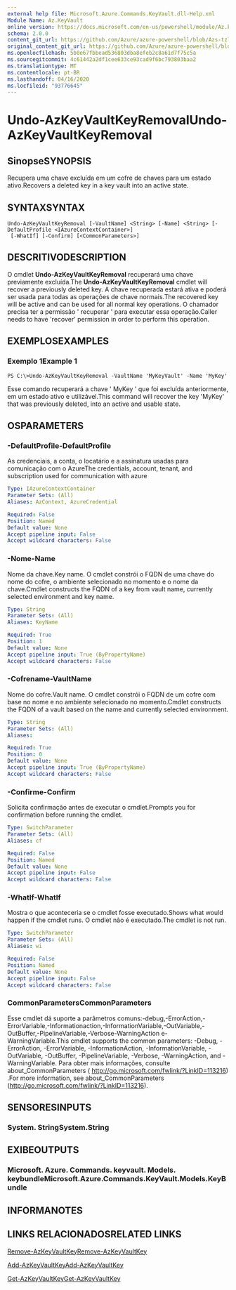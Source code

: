 ```yaml
---
external help file: Microsoft.Azure.Commands.KeyVault.dll-Help.xml
Module Name: Az.KeyVault
online version: https://docs.microsoft.com/en-us/powershell/module/Az.keyvault/undo-AzKeyvaultkeyremoval
schema: 2.0.0
content_git_url: https://github.com/Azure/azure-powershell/blob/Azs-tzl/src/KeyVault/KeyVault/help/Undo-AzKeyVaultKeyRemoval.md
original_content_git_url: https://github.com/Azure/azure-powershell/blob/Azs-tzl/src/KeyVault/KeyVault/help/Undo-AzKeyVaultKeyRemoval.md
ms.openlocfilehash: 5b0e67fbbead536803dba8efeb2c8a61d7f75c5a
ms.sourcegitcommit: 4c61442a2df1cee633ce93cad9f6bc793803baa2
ms.translationtype: MT
ms.contentlocale: pt-BR
ms.lasthandoff: 04/16/2020
ms.locfileid: "93776645"
---
```

# <span data-ttu-id="e1702-101">Undo-AzKeyVaultKeyRemoval</span><span class="sxs-lookup"><span data-stu-id="e1702-101">Undo-AzKeyVaultKeyRemoval</span></span>

## <span data-ttu-id="e1702-102">Sinopse</span><span class="sxs-lookup"><span data-stu-id="e1702-102">SYNOPSIS</span></span>
<span data-ttu-id="e1702-103">Recupera uma chave excluída em um cofre de chaves para um estado ativo.</span><span class="sxs-lookup"><span data-stu-id="e1702-103">Recovers a deleted key in a key vault into an active state.</span></span>

## <span data-ttu-id="e1702-104">SYNTAX</span><span class="sxs-lookup"><span data-stu-id="e1702-104">SYNTAX</span></span>

```
Undo-AzKeyVaultKeyRemoval [-VaultName] <String> [-Name] <String> [-DefaultProfile <IAzureContextContainer>]
 [-WhatIf] [-Confirm] [<CommonParameters>]
```

## <span data-ttu-id="e1702-105">DESCRITIVO</span><span class="sxs-lookup"><span data-stu-id="e1702-105">DESCRIPTION</span></span>
<span data-ttu-id="e1702-106">O cmdlet **Undo-AzKeyVaultKeyRemoval** recuperará uma chave previamente excluída.</span><span class="sxs-lookup"><span data-stu-id="e1702-106">The **Undo-AzKeyVaultKeyRemoval** cmdlet will recover a previously deleted key.</span></span>
<span data-ttu-id="e1702-107">A chave recuperada estará ativa e poderá ser usada para todas as operações de chave normais.</span><span class="sxs-lookup"><span data-stu-id="e1702-107">The recovered key will be active and can be used for all normal key operations.</span></span>
<span data-ttu-id="e1702-108">O chamador precisa ter a permissão ' recuperar ' para executar essa operação.</span><span class="sxs-lookup"><span data-stu-id="e1702-108">Caller needs to have 'recover' permission in order to perform this operation.</span></span>

## <span data-ttu-id="e1702-109">EXEMPLOS</span><span class="sxs-lookup"><span data-stu-id="e1702-109">EXAMPLES</span></span>

### <span data-ttu-id="e1702-110">Exemplo 1</span><span class="sxs-lookup"><span data-stu-id="e1702-110">Example 1</span></span>
```
PS C:\>Undo-AzKeyVaultKeyRemoval -VaultName 'MyKeyVault' -Name 'MyKey'
```

<span data-ttu-id="e1702-111">Esse comando recuperará a chave ' MyKey ' que foi excluída anteriormente, em um estado ativo e utilizável.</span><span class="sxs-lookup"><span data-stu-id="e1702-111">This command will recover the key 'MyKey' that was previously deleted, into an active and usable state.</span></span>

## <span data-ttu-id="e1702-112">OS</span><span class="sxs-lookup"><span data-stu-id="e1702-112">PARAMETERS</span></span>

### <span data-ttu-id="e1702-113">-DefaultProfile</span><span class="sxs-lookup"><span data-stu-id="e1702-113">-DefaultProfile</span></span>
<span data-ttu-id="e1702-114">As credenciais, a conta, o locatário e a assinatura usadas para comunicação com o Azure</span><span class="sxs-lookup"><span data-stu-id="e1702-114">The credentials, account, tenant, and subscription used for communication with azure</span></span>

```yaml
Type: IAzureContextContainer
Parameter Sets: (All)
Aliases: AzContext, AzureCredential

Required: False
Position: Named
Default value: None
Accept pipeline input: False
Accept wildcard characters: False
```

### <span data-ttu-id="e1702-115">-Nome</span><span class="sxs-lookup"><span data-stu-id="e1702-115">-Name</span></span>
<span data-ttu-id="e1702-116">Nome da chave.</span><span class="sxs-lookup"><span data-stu-id="e1702-116">Key name.</span></span>
<span data-ttu-id="e1702-117">O cmdlet constrói o FQDN de uma chave do nome do cofre, o ambiente selecionado no momento e o nome da chave.</span><span class="sxs-lookup"><span data-stu-id="e1702-117">Cmdlet constructs the FQDN of a key from vault name, currently selected environment and key name.</span></span>

```yaml
Type: String
Parameter Sets: (All)
Aliases: KeyName

Required: True
Position: 1
Default value: None
Accept pipeline input: True (ByPropertyName)
Accept wildcard characters: False
```

### <span data-ttu-id="e1702-118">-Cofrename</span><span class="sxs-lookup"><span data-stu-id="e1702-118">-VaultName</span></span>
<span data-ttu-id="e1702-119">Nome do cofre.</span><span class="sxs-lookup"><span data-stu-id="e1702-119">Vault name.</span></span>
<span data-ttu-id="e1702-120">O cmdlet constrói o FQDN de um cofre com base no nome e no ambiente selecionado no momento.</span><span class="sxs-lookup"><span data-stu-id="e1702-120">Cmdlet constructs the FQDN of a vault based on the name and currently selected environment.</span></span>

```yaml
Type: String
Parameter Sets: (All)
Aliases: 

Required: True
Position: 0
Default value: None
Accept pipeline input: True (ByPropertyName)
Accept wildcard characters: False
```

### <span data-ttu-id="e1702-121">-Confirme</span><span class="sxs-lookup"><span data-stu-id="e1702-121">-Confirm</span></span>
<span data-ttu-id="e1702-122">Solicita confirmação antes de executar o cmdlet.</span><span class="sxs-lookup"><span data-stu-id="e1702-122">Prompts you for confirmation before running the cmdlet.</span></span>

```yaml
Type: SwitchParameter
Parameter Sets: (All)
Aliases: cf

Required: False
Position: Named
Default value: None
Accept pipeline input: False
Accept wildcard characters: False
```

### <span data-ttu-id="e1702-123">-WhatIf</span><span class="sxs-lookup"><span data-stu-id="e1702-123">-WhatIf</span></span>
<span data-ttu-id="e1702-124">Mostra o que aconteceria se o cmdlet fosse executado.</span><span class="sxs-lookup"><span data-stu-id="e1702-124">Shows what would happen if the cmdlet runs.</span></span>
<span data-ttu-id="e1702-125">O cmdlet não é executado.</span><span class="sxs-lookup"><span data-stu-id="e1702-125">The cmdlet is not run.</span></span>

```yaml
Type: SwitchParameter
Parameter Sets: (All)
Aliases: wi

Required: False
Position: Named
Default value: None
Accept pipeline input: False
Accept wildcard characters: False
```

### <span data-ttu-id="e1702-126">CommonParameters</span><span class="sxs-lookup"><span data-stu-id="e1702-126">CommonParameters</span></span>
<span data-ttu-id="e1702-127">Esse cmdlet dá suporte a parâmetros comuns:-debug,-ErrorAction,-ErrorVariable,-Informationaction,-InformationVariable,-OutVariable,-OutBuffer,-PipelineVariable,-Verbose-WarningAction e-WarningVariable.</span><span class="sxs-lookup"><span data-stu-id="e1702-127">This cmdlet supports the common parameters: -Debug, -ErrorAction, -ErrorVariable, -InformationAction, -InformationVariable, -OutVariable, -OutBuffer, -PipelineVariable, -Verbose, -WarningAction, and -WarningVariable.</span></span> <span data-ttu-id="e1702-128">Para obter mais informações, consulte about_CommonParameters ( http://go.microsoft.com/fwlink/?LinkID=113216) .</span><span class="sxs-lookup"><span data-stu-id="e1702-128">For more information, see about_CommonParameters (http://go.microsoft.com/fwlink/?LinkID=113216).</span></span>

## <span data-ttu-id="e1702-129">SENSORES</span><span class="sxs-lookup"><span data-stu-id="e1702-129">INPUTS</span></span>

### <span data-ttu-id="e1702-130">System. String</span><span class="sxs-lookup"><span data-stu-id="e1702-130">System.String</span></span>

## <span data-ttu-id="e1702-131">EXIBE</span><span class="sxs-lookup"><span data-stu-id="e1702-131">OUTPUTS</span></span>

### <span data-ttu-id="e1702-132">Microsoft. Azure. Commands. keyvault. Models. keybundle</span><span class="sxs-lookup"><span data-stu-id="e1702-132">Microsoft.Azure.Commands.KeyVault.Models.KeyBundle</span></span>

## <span data-ttu-id="e1702-133">INFORMA</span><span class="sxs-lookup"><span data-stu-id="e1702-133">NOTES</span></span>

## <span data-ttu-id="e1702-134">LINKS RELACIONADOS</span><span class="sxs-lookup"><span data-stu-id="e1702-134">RELATED LINKS</span></span>

[<span data-ttu-id="e1702-135">Remove-AzKeyVaultKey</span><span class="sxs-lookup"><span data-stu-id="e1702-135">Remove-AzKeyVaultKey</span></span>](./Remove-AzKeyVaultKey.md)

[<span data-ttu-id="e1702-136">Add-AzKeyVaultKey</span><span class="sxs-lookup"><span data-stu-id="e1702-136">Add-AzKeyVaultKey</span></span>](./Add-AzKeyVaultKey.md)

[<span data-ttu-id="e1702-137">Get-AzKeyVaultKey</span><span class="sxs-lookup"><span data-stu-id="e1702-137">Get-AzKeyVaultKey</span></span>](./Get-AzKeyVaultKey.md)


